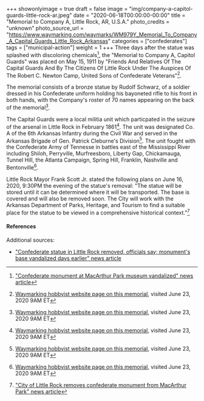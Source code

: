 +++
showonlyimage = true
draft = false
image = "img/company-a-capitol-guards-little-rock-ar.jpeg"
date = "2020-06-18T00:00:00-00:00"
title = "Memorial to Company A, Little Rock, AR, U.S.A."
photo_credits = "unknown"
photo_source_url = "https://www.waymarking.com/waymarks/WM979Y_Memorial_To_Company_A_Capital_Guards_Little_Rock_Arkansas"
categories = ["confederates"]
tags = ["municipal-action"]
weight = 1
+++
Three days after the statue was splashed with discoloring chemicals[^1], the "Memorial to Company A, Capitol Guards" was placed on May 15, 1911 by "Friends And Relatives Of The Capital Guards And By The Citizens Of Little Rock Under The Auspices Of The Robert C. Newton Camp, United Sons of Confederate Veterans"[^2]. 

<!--more-->

The memorial consists of a bronze statue by Rudolf Schwarz, of a soldier dressed in his Confederate uniform holding his bayoneted rifle to his front in both hands, with the Company's roster of 70 names appearing on the back of the memorial[^2].

The Capital Guards were a local militia unit which particpated in the seizure of the arsenal in Little Rock in February 1861[^2]. The unit was designated Co. A of the 6th Arkansas Infantry during the Civil War and served in the Arkansas Brigade of Gen. Patrick Cleburne's Division[^2]. The unit fought with the Confederate Army of Tennesse in battles east of the Mississippi River including Shiloh, Perryville, Murfreesboro, Liberty Gap, Chickamauga, Tunnel Hill, the Atlanta Campaign, Spring Hill, Franklin, Nashville and Bentonville[^2].

Little Rock Mayor Frank Scott Jr. stated the following plans on June 16, 2020, 9:30PM the evening of the statue's removal: "The statue will be stored until it can be determined where it will be transported. The base is covered and will also be removed soon. The City will work with the Arkansas Department of Parks, Heritage, and Tourism to find a suitable place for the statue to be viewed in a comprehensive historical context."[^3]

#### References
[^1]: ["Confederate monument at MacArthur Park museum vandalized" news article](https://www.arkansasonline.com/news/2020/jun/17/confederate-statue-macarthur-park-museum-vandalize/) 
[^2]: [Waymarking hobbyist website page on this memorial](https://www.waymarking.com/waymarks/WM979Y_Memorial_To_Company_A_Capital_Guards_Little_Rock_Arkansas), visited June 23, 2020 9AM ET  
[^3]: ["City of Little Rock removes confederate monument from MacArthur Park" news article](https://www.kark.com/news/local-news/city-of-little-rock-removes-confederate-monument-from-macarthur-park/)

Additional sources:  
* ["Confederate statue in Little Rock removed, officials say; monument's base vandalized days earlier" news article](https://www.arkansasonline.com/news/2020/jun/18/confederate-statue-little-rock-removed-thursday-va/)
